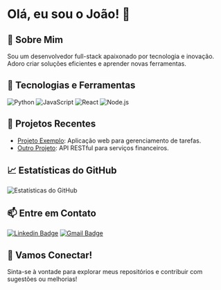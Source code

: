 # Olá, eu sou o João! 👋

## 🚀 Sobre Mim

Sou um desenvolvedor full-stack apaixonado por tecnologia e inovação. Adoro criar soluções eficientes e aprender novas ferramentas.

## 🔧 Tecnologias e Ferramentas

![Python](https://img.shields.io/badge/-Python-333333?style=flat&logo=python)
![JavaScript](https://img.shields.io/badge/-JavaScript-333333?style=flat&logo=javascript)
![React](https://img.shields.io/badge/-React-333333?style=flat&logo=react)
![Node.js](https://img.shields.io/badge/-Node.js-333333?style=flat&logo=node.js)

## 💼 Projetos Recentes

- [Projeto Exemplo](https://github.com/seuusuario/projeto-exemplo): Aplicação web para gerenciamento de tarefas.
- [Outro Projeto](https://github.com/seuusuario/outro-projeto): API RESTful para serviços financeiros.

## 📈 Estatísticas do GitHub

![Estatísticas do GitHub](https://github-readme-stats.vercel.app/api?username=seuusuario&show_icons=true&theme=dracula)

## 📫 Entre em Contato

[![Linkedin Badge](https://img.shields.io/badge/-João%20Silva-blue?style=flat&logo=Linkedin&logoColor=white&link=https://www.linkedin.com/in/seu-perfil/)](https://www.linkedin.com/in/seu-perfil/)
[![Gmail Badge](https://img.shields.io/badge/-seuemail@gmail.com-c14438?style=flat&logo=Gmail&logoColor=white&link=mailto:seuemail@gmail.com)](mailto:seuemail@gmail.com)

## 🌟 Vamos Conectar!

Sinta-se à vontade para explorar meus repositórios e contribuir com sugestões ou melhorias!

